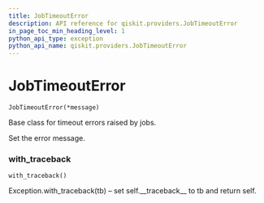 ```yaml
---
title: JobTimeoutError
description: API reference for qiskit.providers.JobTimeoutError
in_page_toc_min_heading_level: 1
python_api_type: exception
python_api_name: qiskit.providers.JobTimeoutError
---
```


# JobTimeoutError

<span id="qiskit.providers.JobTimeoutError" />

`JobTimeoutError(*message)`

Base class for timeout errors raised by jobs.

Set the error message.

### with\_traceback

<span id="qiskit.providers.JobTimeoutError.with_traceback" />

`with_traceback()`

Exception.with\_traceback(tb) – set self.\_\_traceback\_\_ to tb and return self.

